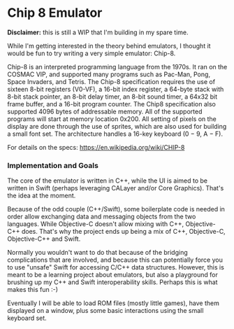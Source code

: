 # Chip 8 Emulator

**Disclaimer:** this is still a WIP that I'm building in my spare time.

While I'm getting interested in the theory behind emulators, I thought it would be fun to try writing a very simple emulator: Chip-8.

Chip-8 is an interpreted programming language from the 1970s. It ran on the COSMAC VIP, and supported many programs such as Pac-Man, Pong, Space Invaders, and Tetris.
The Chip-8 specification requires the use of sixteen 8-bit registers (V0-VF), a 16-bit index register, a 64-byte stack with 8-bit stack pointer, an 8-bit delay timer, an 8-bit sound timer, a 64x32 bit frame buffer, and a 16-bit program counter. The Chip8 specification also supported 4096 bytes of addressable memory. All of the supported programs will start at memory location 0x200. All setting of pixels on the display are done through the use of sprites, which are also used for building a small font set. The architecture handles a 16-key keyboard (0 − 9, A − F). 

For details on the specs:
https://en.wikipedia.org/wiki/CHIP-8

### Implementation and Goals

The core of the emulator is written in C++, while the UI is aimed to be written in Swift (perhaps leveraging CALayer and/or Core Graphics). That's the idea at the moment.

Because of the odd couple (C++/Swift), some boilerplate code is needed in order allow exchanging data and messaging objects from the two languages. While Objective-C doesn't allow mixing with C++, Objective-C++ does. That's why the project ends up being a mix of C++, Objective-C, Objective-C++ and Swift.

Normally you wouldn't want to do that because of the bridging complications that are involved, and because this can potentially force you to use "unsafe" Swift for accessing C/C++ data structures. However, this is meant to be a learning project about emulators, but also a playground for brushing up my C++ and Swift interoperability skills. Perhaps this is what makes this fun :-)

Eventually I will be able to load ROM files (mostly little games), have them displayed on a window, plus some basic interactions using the small keyboard set.
